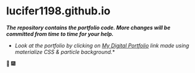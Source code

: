 # lucifer1198.github.io

**_The repository contains the portfolio code. 
More changes will be committed from time to time for your help._**
   
* _Look at the portfolio by clicking on [My Digital Portfolio](https://www.lucifer1198/github.io) link made using materialize CSS & particle background._*
  
:tada: :fireworks:

